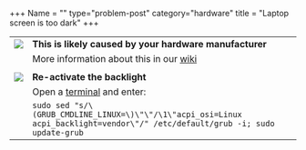 +++
Name = ""
type="problem-post"
category="hardware"
title = "Laptop screen is too dark"
+++

|   |   |
|---|---|
| <img class="icon" src="/img/actions/information.svg"> | **This is likely caused by your hardware manufacturer** |
|   | More information about this in our [wiki](https://wiki.manjaro.org/index.php?title=Reactivating_the_Backlight) |
|   |   |
| <img class="icon" src="/img/actions/execute.svg"> | **Re-activate the backlight** |
|   | Open a [terminal](/support/commonproblems/howtoterminal) and enter: |
|   | `sudo sed "s/\(GRUB_CMDLINE_LINUX=\)\"\"/\1\"acpi_osi=Linux acpi_backlight=vendor\"/" /etc/default/grub -i; sudo update-grub` |
